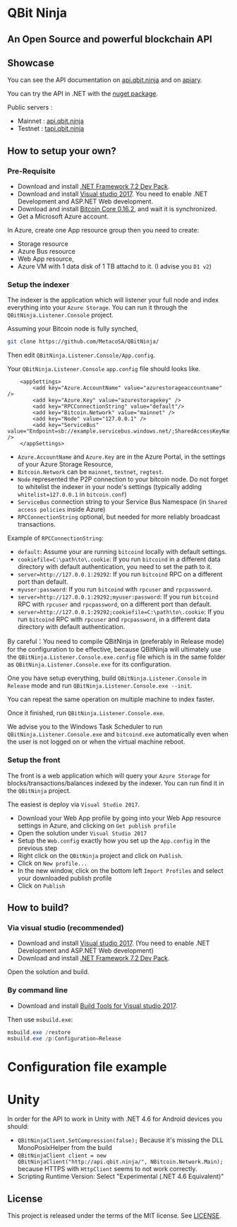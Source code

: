 ﻿# QBit Ninja

## An Open Source and powerful blockchain API
Showcase
-------
You can see the API documentation on [api.qbit.ninja](http://api.qbit.ninja/) and on [apiary](http://docs.qbitninja.apiary.io/).

You can try the API in .NET with the [nuget package](http://www.nuget.org/packages/QBitninja.Client).

Public servers : 
* Mainnet : [api.qbit.ninja](http://api.qbit.ninja/)
* Testnet : [tapi.qbit.ninja](http://tapi.qbit.ninja/)

## How to setup your own?

### Pre-Requisite

* Download and install [.NET Framework 7.2 Dev Pack](https://www.microsoft.com/net/download/thank-you/net472-developer-pack).
* Download and install [Visual studio 2017](https://visualstudio.microsoft.com/downloads/). You need to enable .NET Development and ASP.NET Web development.
* Download and install [Bitcoin Core 0.16.2](https://bitcoincore.org/bin/bitcoin-core-0.16.2/bitcoin-0.16.2-win64-setup.exe), and wait it is synchronized.
* Get a Microsoft Azure account.

In Azure, create one App resource group then you need to create:

* Storage resource
* Azure Bus resource
* Web App resource,
* Azure VM with 1 data disk of 1 TB attachd to it. (I advise you `D1 v2`)

### Setup the indexer

The indexer is the application which will listener your full node and index everything into your `Azure Storage`.
You can run it through the `QBitNinja.Listener.Console` project.

Assuming your Bitcoin node is fully synched,

```bash
git clone https://github.com/MetacoSA/QBitNinja/
```

Then edit `QBitNinja.Listener.Console/App.config`.

Your `QBitNinja.Listener.Console` `app.config` file should looks like.

```
	<appSettings>
		<add key="Azure.AccountName" value="azurestorageaccountname" />
		<add key="Azure.Key" value="azurestoragekey" />
        <add key="RPCConnectionString" value="default"/>
		<add key="Bitcoin.Network" value="mainnet" />
		<add key="Node" value="127.0.0.1" />
		<add key="ServiceBus" value="Endpoint=sb://example.servicebus.windows.net/;SharedAccessKeyName=RootManageSharedAccessKey;SharedAccessKey=mysecretkey" />
	</appSettings>
```

* `Azure.AccountName` and `Azure.Key` are in the Azure Portal, in the settings of your Azure Storage Resource,
* `Bitcoin.Network` can be `mainnet`, `testnet`, `regtest`.
* `Node` represented the P2P connection to your bitcoin node. Do not forget to whitelist the indexer in your node's settings (typically adding `whitelist=127.0.0.1` in `bitcoin.conf`)
* `ServiceBus` connection string to your Service Bus Namespace (in `Shared access policies` inside Azure)
* `RPCConnectionString` optional, but needed for more reliably broadcast transactions. 

Example of `RPCConnectionString`:

* `default`: Assume your are running `bitcoind` locally with default settings.
* `cookiefile=C:\path\to\.cookie`: If you run `bitcoind` in a different data directory with default authentication, you need to set the path to it.
* `server=http://127.0.0.1:29292`: If you run `bitcoind` RPC on a different port than default.
* `myuser:password`: If you run `bitcoind` with `rpcuser` and `rpcpassword`.
* `server=http://127.0.0.1:29292;myuser:password`: If you run `bitcoind` RPC with `rpcuser` and `rpcpassword`, on a different port than default.
* `server=http://127.0.0.1:29292;cookiefile=C:\path\to\.cookie`: If you run `bitcoind` RPC with `rpcuser` and `rpcpassword`, in a different data directory with default authentication.

By careful：You need to compile QBitNinja in (preferably in Release mode) for the configuration to be effective, because QBitNinja will ultimately use the `QBitNinja.Listener.Console.exe.config` file which is in the same folder as `QBitNinja.Listener.Console.exe` for its configuration.

One you have setup everything, build `QBitNinja.Listener.Console` in `Release` mode and run `QBitNinja.Listener.Console.exe --init`.

You can repeat the same operation on multiple machine to index faster.

Once it finished, run `QBitNinja.Listener.Console.exe`.

We advise you to the Windows Task Scheduler to run `QBitNinja.Listener.Console.exe` and `bitcoind.exe` automatically even when the user is not logged on or when the virtual machine reboot.

### Setup the front

The front is a web application which will query your `Azure Storage` for blocks/transactions/balances indexed by the indexer.
You can run find it in the `QBitNinja` project.

The easiest is deploy via `Visual Studio 2017`.

* Download your Web App profile by going into your Web App resource settings in Azure, and clicking on `Get publish profile`
* Open the solution under `Visual Studio 2017`
* Setup the `Web.config` exactly how you set up the `App.config` in the previous step
* Right click on the `QBitNinja` project and click on `Publish`.
* Click on `New profile...`
* In the new window, click on the bottom left `Import Profiles` and select your downloaded publish profile
* Click on `Publish`

## How to build?

### Via visual studio (recommended)

* Download and install [Visual studio 2017](https://visualstudio.microsoft.com/downloads/). (You need to enable .NET Development and ASP.NET Web development)
* Download and install [.NET Framework 7.2 Dev Pack](https://www.microsoft.com/net/download/thank-you/net472-developer-pack).

Open the solution and build.

### By command line

* Download and install [Build Tools for Visual studio 2017](https://visualstudio.microsoft.com/downloads/#build-tools-for-visual-studio-2017).

Then use `msbuild.exe`:
```powershell
msbuild.exe /restore
msbuild.exe /p:Configuration=Release
```

Configuration file example
==========


Unity
==========
In order for the API to work in Unity with .NET 4.6 for Android devices you should:

* `QBitNinjaClient.SetCompression(false);` Because it's missing the DLL MonoPosixHelper from the build
* `QBitNinjaClient client = new QBitNinjaClient("http://api.qbit.ninja/", NBitcoin.Network.Main);` because HTTPS with `HttpClient` seems to not work correctly.
* Scripting Runtime Version: Select "Experimental (.NET 4.6 Equivalent)"

License
-------
This project is released under the terms of the MIT license. See [LICENSE](LICENSE).
